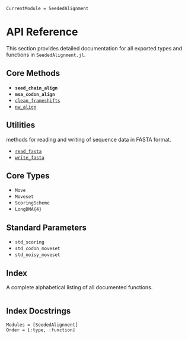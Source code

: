 ```@meta
CurrentModule = SeededAlignment
```

# API Reference

This section provides detailed documentation for all exported types and functions in `SeededAlignment.jl`.

## Core Methods

- **`seed_chain_align`** 
- **`msa_codon_align`** 
- [`clean_frameshifts`](@ref)
- [`nw_align`](@ref)

## Utilities

methods for reading and writing of sequence data in FASTA format.

- [`read_fasta`](@ref)
- [`write_fasta`](@ref)

## Core Types

- `Move`
- `Moveset`
- `ScoringScheme`
- `LongDNA{4}`

## Standard Parameters

- `std_scoring`
- `std_codon_moveset`
- `std_noisy_moveset`

## Index

A complete alphabetical listing of all documented functions.

```@index
```

## Index Docstrings

```@autodocs
Modules = [SeededAlignment]
Order = [:type, :function]
```